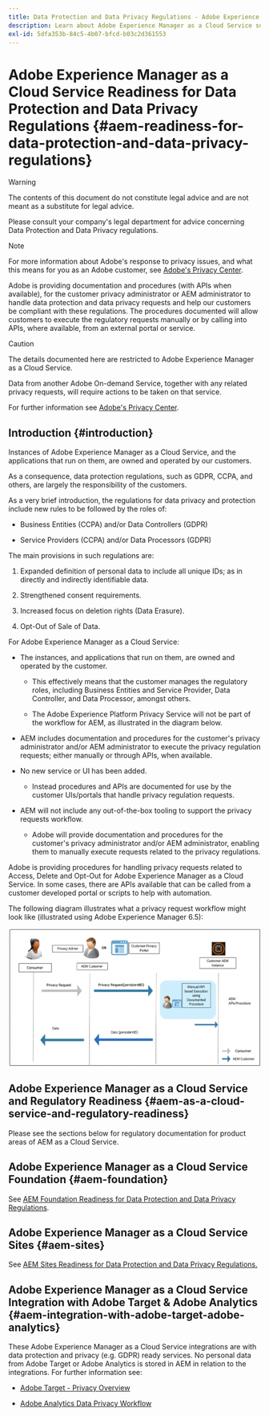 ```yaml
---
title: Data Protection and Data Privacy Regulations - Adobe Experience Manager as a Cloud Service Readiness
description: Learn about Adobe Experience Manager as a Cloud Service support for the various Data Protection and Data Privacy Regulations; including the EU General Data Protection Regulation (GDPR), the California Consumer Privacy Act and how to comply when implementing a new AEM as a Cloud Service project.
exl-id: 5dfa353b-84c5-4b07-bfcd-b03c2d361553
---
```

# Adobe Experience Manager as a Cloud Service Readiness for Data Protection and Data Privacy Regulations {#aem-readiness-for-data-protection-and-data-privacy-regulations}

>[!WARNING]
>
>The contents of this document do not constitute legal advice and are not meant as a substitute for legal advice. 
>
>Please consult your company's legal department for advice concerning Data Protection and Data Privacy regulations. 

>[!NOTE]
>
>For more information about Adobe's response to privacy issues, and what this means for you as an Adobe customer, see [Adobe's Privacy Center](https://www.adobe.com/privacy.html). 

Adobe is providing documentation and procedures (with APIs when available), for the customer privacy administrator or AEM administrator to handle data protection and data privacy requests and help our customers be compliant with these regulations. The procedures documented will allow customers to execute the regulatory requests manually or by calling into APIs, where available, from an external portal or service. 

>[!CAUTION]
>
>The details documented here are restricted to Adobe Experience Manager as a Cloud Service. 
>
>Data from another Adobe On-demand Service, together with any related privacy requests, will require actions to be taken on that service.
>
>For further information see [Adobe's Privacy Center](https://www.adobe.com/privacy.html).

## Introduction {#introduction}

Instances of Adobe Experience Manager as a Cloud Service, and the applications that run on them, are owned and operated by our customers.

As a consequence, data protection regulations, such as GDPR, CCPA, and others, are largely the responsibility of the customers.

As a very brief introduction, the regulations for data privacy and protection include new rules to be followed by the roles of:

* Business Entities (CCPA) and/or Data Controllers (GDPR) 

* Service Providers (CCPA) and/or Data Processors (GDPR) 

The main provisions in such regulations are:

1. Expanded definition of personal data to include all unique IDs; as in directly and indirectly identifiable data.

2. Strengthened consent requirements.

3. Increased focus on deletion rights (Data Erasure).

4. Opt-Out of Sale of Data.

For Adobe Experience Manager as a Cloud Service:

* The instances, and applications that run on them, are owned and operated by the customer. 

  * This effectively means that the customer manages the regulatory roles, including Business Entities and Service Provider, Data Controller, and Data Processor, amongst others. 

  * The Adobe Experience Platform Privacy Service will not be part of the workflow for AEM, as illustrated in the diagram below. 

* AEM includes documentation and procedures for the customer's privacy administrator and/or AEM administrator to execute the privacy regulation requests; either manually or through APIs, when available.

* No new service or UI has been added.

  * Instead procedures and APIs are documented for use by the customer UIs/portals that handle privacy regulation requests.

* AEM will not include any out-of-the-box tooling to support the privacy requests workflow. 

  * Adobe will provide documentation and procedures for the customer's privacy administrator and/or AEM administrator, enabling them to manually execute requests related to the privacy regulations.

Adobe is providing procedures for handling privacy requests related to Access, Delete and Opt-Out for Adobe Experience Manager as a Cloud Service. In some cases, there are APIs available that can be called from a customer developed portal or scripts to help with automation.

The following diagram illustrates what a privacy request workflow might look like (illustrated using Adobe Experience Manager 6.5):

![Data Protection and Privacy](assets/data-protection-and-privacy-01.png)

## Adobe Experience Manager as a Cloud Service and Regulatory Readiness {#aem-as-a-cloud-service-and-regulatory-readiness}

Please see the sections below for regulatory documentation for product areas of AEM as a Cloud Service.

## Adobe Experience Manager as a Cloud Service Foundation {#aem-foundation}

See [AEM Foundation Readiness for Data Protection and Data Privacy Regulations](/help/onboarding/data-privacy-and-protection-readiness/foundation-readiness.md).

## Adobe Experience Manager as a Cloud Service Sites {#aem-sites}

See [AEM Sites Readiness for Data Protection and Data Privacy Regulations.](/help/onboarding/data-privacy-and-protection-readiness/sites-readiness.md)

## Adobe Experience Manager as a Cloud Service Integration with Adobe Target & Adobe Analytics {#aem-integration-with-adobe-target-adobe-analytics}

These Adobe Experience Manager as a Cloud Service integrations are with data protection and privacy (e.g. GDPR) ready services. No personal data from Adobe Target or Adobe Analytics is stored in AEM in relation to the integrations.
For further information see:

* [Adobe Target - Privacy Overview](https://docs.adobe.com/content/help/en/target/using/implement-target/before-implement/privacy/privacy.html)  

* [Adobe Analytics Data Privacy Workflow](https://docs.adobe.com/content/help/en/analytics/admin/data-governance/an-gdpr-workflow.html)
